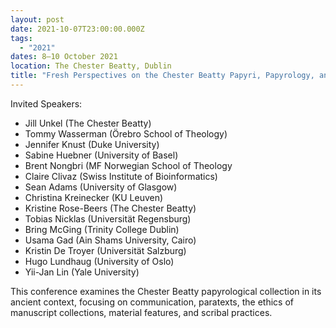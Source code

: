 ```yaml
---
layout: post
date: 2021-10-07T23:00:00.000Z
tags:
  - "2021"
dates: 8–10 October 2021
location: The Chester Beatty, Dublin
title: "Fresh Perspectives on the Chester Beatty Papyri, Papyrology, and Communication in the Ancient World"
---
```

Invited Speakers:
- Jill Unkel (The Chester Beatty)
- Tommy Wasserman (Örebro School of Theology)
- Jennifer Knust (Duke University)
- Sabine Huebner (University of Basel)
- Brent Nongbri (MF Norwegian School of Theology
- Claire Clivaz (Swiss Institute of Bioinformatics)
- Sean Adams (University of Glasgow)
- Christina Kreinecker (KU Leuven)
- Kristine Rose-Beers (The Chester Beatty)
- Tobias Nicklas (Universität Regensburg)
- Bring McGing (Trinity College Dublin)
- Usama Gad (Ain Shams University, Cairo)
- Kristin De Troyer (Universität Salzburg)
- Hugo Lundhaug (University of Oslo)
- Yii-Jan Lin (Yale University)

This conference examines the Chester Beatty papyrological collection in its ancient context, focusing on communication, paratexts, the ethics of manuscript collections, material features, and scribal practices.
